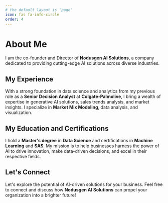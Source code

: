 ```yaml
---
# the default layout is 'page'
icon: fas fa-info-circle
order: 4
---
```


# About Me

I am the co-founder and Director of **Nodusgen AI Solutions**, a company dedicated to providing cutting-edge AI solutions across diverse industries.

## My Experience

With a strong foundation in data science and analytics from my previous role as a **Senior Decision Analyst** at **Colgate-Palmolive**, I bring a wealth of expertise in generative AI solutions, sales trends analysis, and market insights. I specialize in **Market Mix Modeling**, data analysis, and visualization.

## My Education and Certifications

I hold a **Master's degree** in **Data Science** and certifications in **Machine Learning** and **SAS**. My mission is to help businesses harness the power of AI to drive innovation, make data-driven decisions, and excel in their respective fields.

## Let's Connect

Let's explore the potential of AI-driven solutions for your business. Feel free to connect and discuss how **Nodusgen AI Solutions** can propel your organization into a brighter future!